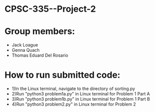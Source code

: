 # CPSC-335--Project-2

# Group members: 
* Jack Loague 
* Genna Quach
* Thomas Eduard Del Rosario

# How to run submitted code: 
  * 1)In the Linux terminal, navigate to the directory of sorting.py
  * 2)Run "python3 problem1a.py" in Linux terminal for Problem 1 Part A
  * 3)Run "python3 problem1b.py" in Linux terminal for Problem 1 Part B
  * 4)Run "python3 problem2.py" in Linux terminal for Problem 2
